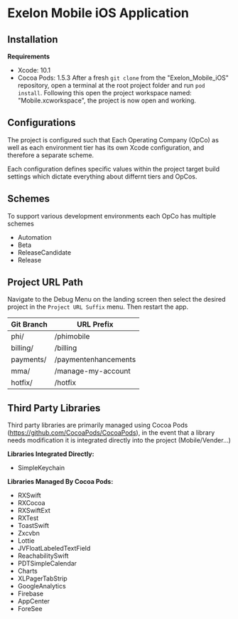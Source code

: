 # Exelon Mobile iOS Application

## Installation
**Requirements**
- Xcode: 10.1
- Cocoa Pods: 1.5.3
After a fresh `git clone` from the "Exelon_Mobile_iOS" repository, open a terminal at the root project folder and run `pod install`.  Following this open the project workspace named: "Mobile.xcworkspace", the project is now open and working.

## Configurations

The project is configured such that Each Operating Company (OpCo) as well as each environment tier has its own
Xcode configuration, and therefore a separate scheme.

Each configuration defines specific values within the project target build settings which dictate everything about differnt tiers and OpCos.

## Schemes

To support various development environments each OpCo has multiple schemes
- Automation
- Beta
- ReleaseCandidate
- Release

## Project URL Path

Navigate to the Debug Menu on the landing screen then select the desired project in the `Project URL Suffix` menu.  Then restart the app.

| Git Branch   |    URL Prefix                        |
| -------------- | ------------------------------- |
|   phi/             |    /phimobile                        |
|   billing/        |    /billing                               |
|   payments/  |    /paymentenhancements  |
|   mma/          |    /manage-my-account      |
|   hotfix/         |    /hotfix                               |

## Third Party Libraries

Third party libraries are primarily managed using Cocoa Pods (https://github.com/CocoaPods/CocoaPods), in the event that a library needs modification it is integrated directly into the project (Mobile/Vender...)

**Libraries Integrated Directly:**
- SimpleKeychain

**Libraries Managed By Cocoa Pods:**
- RXSwift
- RXCocoa
- RXSwiftExt
- RXTest
- ToastSwift
- Zxcvbn
- Lottie
- JVFloatLabeledTextField
- ReachabilitySwift
- PDTSimpleCalendar
- Charts
- XLPagerTabStrip
- GoogleAnalytics
- Firebase
- AppCenter
- ForeSee

